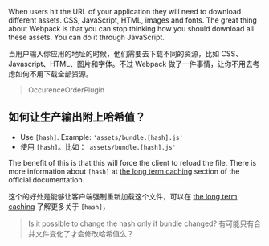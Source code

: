 When users hit the URL of your application they will need to download different assets. CSS, JavaScript, HTML, images and fonts. The great thing about Webpack is that you can stop thinking how you should download all these assets. You can do it through JavaScript.

当用户输入你应用的地址的时候，他们需要去下载不同的资源，比如 CSS、Javascript、HTML、图片和字体。不过 Webpack 做了一件事情，让你不用去考虑如何不用下载全部资源。

> OccurenceOrderPlugin


## 如何让生产输出附上哈希值？

* Use `[hash]`. Example: `'assets/bundle.[hash].js'`
* 使用 `[hash]`。比如：`'assets/bundle.[hash].js'`

The benefit of this is that this will force the client to reload the file. There is more information about `[hash]` at [the long term caching](http://webpack.github.io/docs/long-term-caching.html) section of the official documentation.

这个的好处是能够让客户端强制重新加载这个文件，可以在 [the long term caching](http://webpack.github.io/docs/long-term-caching.html) 了解更多关于 `[hash]`，

> Is it possible to change the hash only if bundle changed?
> 有可能只有合并文件变化了才会修改哈希值么？